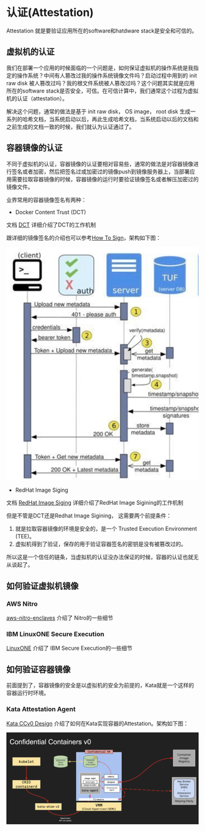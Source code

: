 # 认证(Attestation)

Attestation 就是要验证应用所在的software和hatdware stack是安全和可信的。

## 虚拟机的认证

我们在部署一个应用的时候面临的一个问题是，如何保证虚拟机的操作系统是我指定的操作系统？中间有人篡改过我的操作系统镜像文件吗？启动过程中用到的 init raw disk 被人篡改过吗？我的根文件系统被人篡改过吗？这个问题其实就是应用所在的software stack是否安全，可信。在可信计算中，我们通常这个过程为虚拟机的认证（attestation）。

解决这个问题，通常的做法是基于 init raw disk， OS image， root disk 生成一系列的哈希文档，当系统启动以后，再此生成哈希文档，当系统启动以后的文档和之前生成的文档一致的时候，我们就认为认证通过了。

## 容器镜像的认证

不同于虚拟机的认证，容器镜像的认证要相对容易些，通常的做法是对容器镜像进行签名或者加密，然后把签名过或加密过的镜像push到镜像服务器上，当部署应用需要拉取容器镜像的时候，容器镜像的运行时要验证镜像签名或者解压加密过的镜像文件。

业界常用的容器镜像签名有两种：
- Docker Content Trust (DCT)

文档 [DCT](https://docs.docker.com/engine/security/trust/) 详细介绍了DCT的工作机制

跟详细的镜像签名的介绍也可以参考[How To Sign](https://searchitoperations.techtarget.com/definition/Docker-Content-Trust)，架构如下图：


![how-to-sign](images/dct-sign.png)

- RedHat Image Siging

文档 [RedHat Image Siging](https://access.redhat.com/documentation/en-us/red_hat_enterprise_linux_atomic_host/7/html/managing_containers/signing_container_images) 详细介绍了RedHat Image Sigining的工作机制

但是不管是DCT还是Redhat Image Sigining， 这需要两个前提条件：
1. 就是拉取容器镜像的环境是安全的，是一个 Trusted Execution Environment (TEE)。
2. 虚拟机得到了验证，保存的用于验证容器签名的密钥是没有被篡改过的。

所以这是一个信任的链条，当虚拟机的认证没办法保证的时候，容器的认证也就无从谈起了。

## 如何验证虚拟机镜像

### AWS Nitro

[aws-nitro-enclaves](https://github.com/aws/aws-nitro-enclaves-nsm-api/blob/main/docs/attestation_process.md) 介绍了 Nitro的一些细节

### IBM LinuxONE Secure Execution

[LinuxONE](https://www.ibm.com/docs/en/linux-on-systems?topic=tasks-secure-guest) 介绍了 IBM Secure Execution的一些细节

## 如何验证容器镜像

前面提到了，容器镜像的安全是以虚拟机的安全为前提的，Kata就是一个这样的容器运行时环境。

### Kata Attestation Agent

[Kata CCv0 Design](https://docs.google.com/presentation/d/1SIqLogbauLf6lG53cIBPMOFadRT23aXuTGC8q-Ernfw/edit#slide=id.ge592e42b80_0_0) 介绍了如何在Kata实现容器的Attestation。架构如下图：

![kata-attestation](images/kata-ccv0-arch.png)
